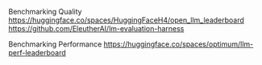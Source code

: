 Benchmarking Quality
https://huggingface.co/spaces/HuggingFaceH4/open_llm_leaderboard
https://github.com/EleutherAI/lm-evaluation-harness

Benchmarking Performance
https://huggingface.co/spaces/optimum/llm-perf-leaderboard
